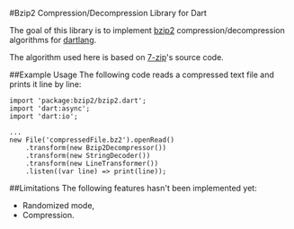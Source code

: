 #Bzip2 Compression/Decompression Library for Dart

The goal of this library is to implement [bzip2](http://www.bzip.org/) compression/decompression algorithms for [dartlang](http://www.dartlang.org/).

The algorithm used here is based on [7-zip](http://www.7-zip.org/)'s source code.

##Example Usage
The following code reads a compressed text file and prints it line by line:

    import 'package:bzip2/bzip2.dart';
    import 'dart:async';
    import 'dart:io';

    ...
    new File('compressedFile.bz2').openRead()
        .transform(new Bzip2Decompressor())
        .transform(new StringDecoder())
        .transform(new LineTransformer())
        .listen((var line) => print(line));

##Limitations
The following features hasn't been implemented yet:

* Randomized mode,
* Compression.

